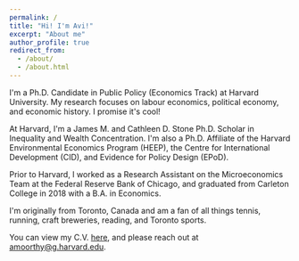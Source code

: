 ```yaml
---
permalink: /
title: "Hi! I'm Avi!"
excerpt: "About me"
author_profile: true
redirect_from: 
  - /about/
  - /about.html
---
```


I'm a Ph.D. Candidate in Public Policy (Economics Track) at Harvard University. My research focuses on labour economics, political economy, and economic history. I promise it's cool!  

At Harvard, I'm a James M. and Cathleen D. Stone Ph.D. Scholar in Inequality and Wealth Concentration. I'm also a Ph.D. Affiliate of the Harvard Environmental Economics Program (HEEP), the Centre for International Development (CID), and Evidence for Policy Design (EPoD).  

Prior to Harvard, I worked as a Research Assistant on the Microeconomics Team at the Federal Reserve Bank of Chicago, and graduated from Carleton College in 2018 with a B.A. in Economics.  

I'm originally from Toronto, Canada and am a fan of all things tennis, running, craft breweries, reading, and Toronto sports.   

You can view my C.V. [here](https://avi-moorthy.github.io/files/Moorthy_CV.pdf), and please reach out at [amoorthy@g.harvard.edu](mailto:amoorthy@g.harvard.edu).